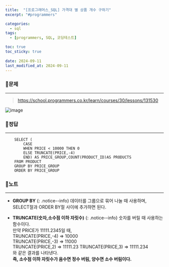 ```yaml
---
title:  "[프로그래머스_SQL] 가격대 별 상품 개수 구하기"
excerpt: "#programmers"

categories:
  - sql
tags:
  - [programmers, SQL, 코딩테스트]

toc: true
toc_sticky: true
 
date: 2024-09-11
last_modified_at: 2024-09-11
---
```


### 📜문제
-----
> <https://school.programmers.co.kr/learn/courses/30/lessons/131530>  

![image](https://github.com/user-attachments/assets/6216ac41-b40d-4fbe-99ec-ac1e13eb7767)
  

### 📜정답
-----
```
    SELECT (
        CASE 
        WHEN PRICE < 10000 THEN 0
        ELSE TRUNCATE(PRICE,-4) 
        END) AS PRICE_GROUP,COUNT(PRODUCT_ID)AS PRODUCTS
    FROM PRODUCT 
    GROUP BY PRICE_GROUP
    ORDER BY PRICE_GROUP
```  
  
  
### 📜노트
-----
* **GROUP BY**
{: .notice--info}
데이터를 그룹으로 묶어 나눌 때 사용하며, SELECT절과 ORDER BY절 사이에 추가하면 된다.

* **TRUNCATE(숫자,소수점 이하 자릿수)**
{: .notice--info}
숫자를 버릴 때 사용하는 함수이다.  
만약 PRICE가 11111.2345일 때,  
TRUNCATE(PRICE,-4) => 10000  
TRUNCATE(PRICE,-3) => 11000  
TRUNCATE(PRICE,2) => 11111.23
TRUNCATE(PRICE,3) => 11111.234  
와 같은 결과를 나타낸다.  
**즉, 소수점 이하 자릿수가 음수면 정수 버림, 양수면 소수 버림이다.**

